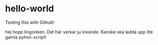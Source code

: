 # hello-world
Testing this with Github! 

hej hopp lingonben. Det här verkar ju lovande. Kanske ska ladda upp lite gamla pyhon-script! 
